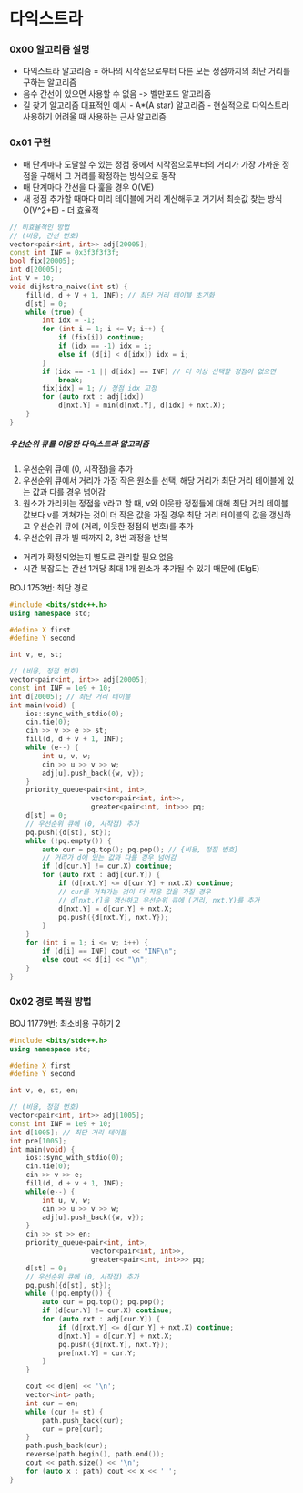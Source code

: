 # 다익스트라

### 0x00 알고리즘 설명

- 다익스트라 알고리즘 = 하나의 시작점으로부터 다른 모든 정점까지의 최단 거리를 구하는 알고리즘
- 음수 간선이 있으면 사용할 수 없음 -> 벨만포드 알고리즘
- 길 찾기 알고리즘 대표적인 예시 - A\*(A star) 알고리즘 - 현실적으로 다익스트라 사용하기 어려울 때 사용하는 근사 알고리즘

### 0x01 구현

- 매 단계마다 도달할 수 있는 정점 중에서 시작점으로부터의 거리가 가장 가까운 정점을 구해서 그 거리를 확정하는 방식으로 동작
- 매 단계마다 간선을 다 훑을 경우 O(VE)
- 새 정점 추가할 때마다 미리 테이블에 거리 계산해두고 거기서 최솟값 찾는 방식 O(V^2+E) - 더 효율적

```c++
// 비효율적인 방법
// (비용, 간선 번호)
vector<pair<int, int>> adj[20005];
const int INF = 0x3f3f3f3f;
bool fix[20005];
int d[20005];
int V = 10;
void dijkstra_naive(int st) {
    fill(d, d + V + 1, INF); // 최단 거리 테이블 초기화
    d[st] = 0;
    while (true) {
        int idx = -1;
        for (int i = 1; i <= V; i++) {
            if (fix[i]) continue;
            if (idx == -1) idx = i;
            else if (d[i] < d[idx]) idx = i;
        }
        if (idx == -1 || d[idx] == INF) // 더 이상 선택할 정점이 없으면
            break;
        fix[idx] = 1; // 정점 idx 고정
        for (auto nxt : adj[idx])
            d[nxt.Y] = min(d[nxt.Y], d[idx] + nxt.X);
    }
}
```

##### 우선순위 큐를 이용한 다익스트라 알고리즘

1. 우선순위 큐에 (0, 시작점)을 추가
2. 우선순위 큐에서 거리가 가장 작은 원소를 선택, 해당 거리가 최단 거리 테이블에 있는 값과 다를 경우 넘어감
3. 원소가 가리키는 정점을 v라고 할 때, v와 이웃한 정점들에 대해 최단 거리 테이블 값보다 v를 거쳐가는 것이 더 작은 값을 가질 경우 최단 거리 테이블의 값을 갱신하고 우선순위 큐에 (거리, 이웃한 정점의 번호)를 추가
4. 우선순위 큐가 빌 때까지 2, 3번 과정을 반복

- 거리가 확정되었는지 별도로 관리할 필요 없음
- 시간 복잡도는 간선 1개당 최대 1개 원소가 추가될 수 있기 때문에 (ElgE)

BOJ 1753번: 최단 경로

```c++
#include <bits/stdc++.h>
using namespace std;

#define X first
#define Y second

int v, e, st;

// (비용, 정점 번호)
vector<pair<int, int>> adj[20005];
const int INF = 1e9 + 10;
int d[20005]; // 최단 거리 테이블
int main(void) {
    ios::sync_with_stdio(0);
    cin.tie(0);
    cin >> v >> e >> st;
    fill(d, d + v + 1, INF);
    while (e--) {
        int u, v, w;
        cin >> u >> v >> w;
        adj[u].push_back({w, v});
    }
    priority_queue<pair<int, int>,
                    vector<pair<int, int>>,
                    greater<pair<int, int>>> pq;
    d[st] = 0;
    // 우선순위 큐에 (0, 시작점) 추가
    pq.push({d[st], st});
    while (!pq.empty()) {
        auto cur = pq.top(); pq.pop(); // {비용, 정점 번호}
        // 거리가 d에 있는 값과 다를 경우 넘어감
        if (d[cur.Y] != cur.X) continue;
        for (auto nxt : adj[cur.Y]) {
            if (d[nxt.Y] <= d[cur.Y] + nxt.X) continue;
            // cur를 거쳐가는 것이 더 작은 값을 가질 경우
            // d[nxt.Y]을 갱신하고 우선순위 큐에 (거리, nxt.Y)를 추가
            d[nxt.Y] = d[cur.Y] + nxt.X;
            pq.push({d[nxt.Y], nxt.Y});
        }
    }
    for (int i = 1; i <= v; i++) {
        if (d[i] == INF) cout << "INF\n";
        else cout << d[i] << "\n";
    }
}
```

### 0x02 경로 복원 방법

BOJ 11779번: 최소비용 구하기 2

```c++
#include <bits/stdc++.h>
using namespace std;

#define X first
#define Y second

int v, e, st, en;

// (비용, 정점 번호)
vector<pair<int, int>> adj[1005];
const int INF = 1e9 + 10;
int d[1005]; // 최단 거리 테이블
int pre[1005];
int main(void) {
    ios::sync_with_stdio(0);
    cin.tie(0);
    cin >> v >> e;
    fill(d, d + v + 1, INF);
    while(e--) {
        int u, v, w;
        cin >> u >> v >> w;
        adj[u].push_back({w, v});
    }
    cin >> st >> en;
    priority_queue<pair<int, int>,
                    vector<pair<int, int>>,
                    greater<pair<int, int>>> pq;
    d[st] = 0;
    // 우선순위 큐에 (0, 시작점) 추가
    pq.push({d[st], st});
    while (!pq.empty()) {
        auto cur = pq.top(); pq.pop();
        if (d[cur.Y] != cur.X) continue;
        for (auto nxt : adj[cur.Y]) {
            if (d[nxt.Y] <= d[cur.Y] + nxt.X) continue;
            d[nxt.Y] = d[cur.Y] + nxt.X;
            pq.push({d[nxt.Y], nxt.Y});
            pre[nxt.Y] = cur.Y;
        }
    }

    cout << d[en] << '\n';
    vector<int> path;
    int cur = en;
    while (cur != st) {
        path.push_back(cur);
        cur = pre[cur];
    }
    path.push_back(cur);
    reverse(path.begin(), path.end());
    cout << path.size() << '\n';
    for (auto x : path) cout << x << ' ';
}
```
